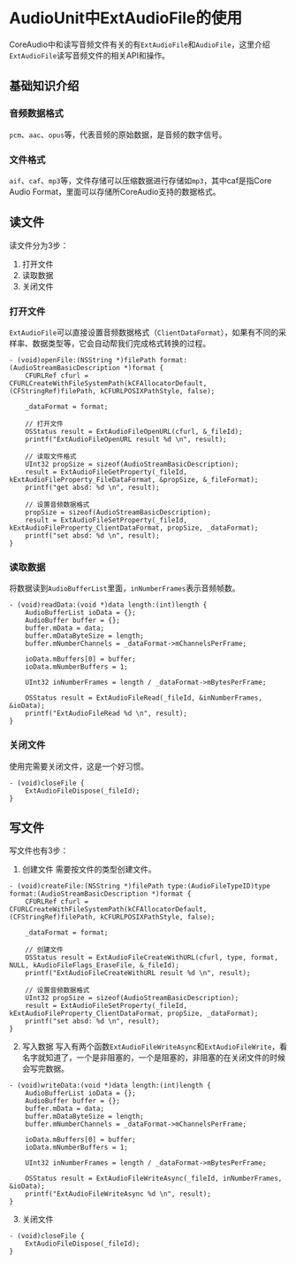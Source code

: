 # AudioUnit中ExtAudioFile的使用

CoreAudio中和读写音频文件有关的有`ExtAudioFile`和`AudioFile`，这里介绍`ExtAudioFile`读写音频文件的相关API和操作。

## 基础知识介绍
### 音频数据格式
`pcm`、`aac`、`opus`等，代表音频的原始数据，是音频的数字信号。
### 文件格式
`aif`、`caf`、`mp3`等，文件存储可以压缩数据进行存储如`mp3`，其中caf是指Core Audio Format，里面可以存储所CoreAudio支持的数据格式。

## 读文件
读文件分为3步：
1. 打开文件
2. 读取数据
3. 关闭文件

### 打开文件
`ExtAudioFile`可以直接设置音频数据格式（`ClientDataFormat`），如果有不同的采样率、数据类型等，它会自动帮我们完成格式转换的过程。
```objc
- (void)openFile:(NSString *)filePath format:(AudioStreamBasicDescription *)format {
    CFURLRef cfurl = CFURLCreateWithFileSystemPath(kCFAllocatorDefault, (CFStringRef)filePath, kCFURLPOSIXPathStyle, false);

    _dataFormat = format;

    // 打开文件
    OSStatus result = ExtAudioFileOpenURL(cfurl, &_fileId);
    printf("ExtAudioFileOpenURL result %d \n", result);

    // 读取文件格式
    UInt32 propSize = sizeof(AudioStreamBasicDescription);
    result = ExtAudioFileGetProperty(_fileId, kExtAudioFileProperty_FileDataFormat, &propSize, &_fileFormat);
    printf("get absd: %d \n", result);

    // 设置音频数据格式
    propSize = sizeof(AudioStreamBasicDescription);
    result = ExtAudioFileSetProperty(_fileId, kExtAudioFileProperty_ClientDataFormat, propSize, _dataFormat);
    printf("set absd: %d \n", result);
}
```
### 读取数据
将数据读到`AudioBufferList`里面，`inNumberFrames`表示音频帧数。
```objc
- (void)readData:(void *)data length:(int)length {
    AudioBufferList ioData = {};
    AudioBuffer buffer = {};
    buffer.mData = data;
    buffer.mDataByteSize = length;
    buffer.mNumberChannels = _dataFormat->mChannelsPerFrame;

    ioData.mBuffers[0] = buffer;
    ioData.mNumberBuffers = 1;

    UInt32 inNumberFrames = length / _dataFormat->mBytesPerFrame;

    OSStatus result = ExtAudioFileRead(_fileId, &inNumberFrames, &ioData);
    printf("ExtAudioFileRead %d \n", result);
}
```
### 关闭文件
使用完需要关闭文件，这是一个好习惯。
```objc
- (void)closeFile {
    ExtAudioFileDispose(_fileId);
}
```

## 写文件
写文件也有3步：
1. 创建文件
需要按文件的类型创建文件。
```objc
- (void)createFile:(NSString *)filePath type:(AudioFileTypeID)type format:(AudioStreamBasicDescription *)format {
    CFURLRef cfurl = CFURLCreateWithFileSystemPath(kCFAllocatorDefault, (CFStringRef)filePath, kCFURLPOSIXPathStyle, false);

    _dataFormat = format;

    // 创建文件
    OSStatus result = ExtAudioFileCreateWithURL(cfurl, type, format, NULL, kAudioFileFlags_EraseFile, &_fileId);
    printf("ExtAudioFileCreateWithURL result %d \n", result);

    // 设置音频数据格式
    UInt32 propSize = sizeof(AudioStreamBasicDescription);
    result = ExtAudioFileSetProperty(_fileId, kExtAudioFileProperty_ClientDataFormat, propSize, _dataFormat);
    printf("set absd: %d \n", result);
}
```
2. 写入数据
写入有两个函数`ExtAudioFileWriteAsync`和`ExtAudioFileWrite`，看名字就知道了，一个是非阻塞的，一个是阻塞的，非阻塞的在关闭文件的时候会写完数据。
```objc
- (void)writeData:(void *)data length:(int)length {
    AudioBufferList ioData = {};
    AudioBuffer buffer = {};
    buffer.mData = data;
    buffer.mDataByteSize = length;
    buffer.mNumberChannels = _dataFormat->mChannelsPerFrame;

    ioData.mBuffers[0] = buffer;
    ioData.mNumberBuffers = 1;

    UInt32 inNumberFrames = length / _dataFormat->mBytesPerFrame;

    OSStatus result = ExtAudioFileWriteAsync(_fileId, inNumberFrames, &ioData);
    printf("ExtAudioFileWriteAsync %d \n", result);
}
```
3. 关闭文件
```objc
- (void)closeFile {
    ExtAudioFileDispose(_fileId);
}
```
